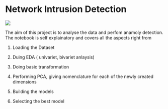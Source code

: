 # Network Intrusion Detection

![](C:\Users\kitra\AppData\Roaming\marktext\images\2024-10-04-12-43-35-image.png)

The aim of this project is to analyse the data and perfom anamoly detection. The notebook is self explainatory and covers all the aspects right from

1) Loading the Dataset

2) Duing EDA ( univariet, bivariet anlaysis)

3) Doing basic transformation

4) Performing PCA, giving nomenclature for each of the newly created dimensions

5) Building the models

6) Selecting the best model
